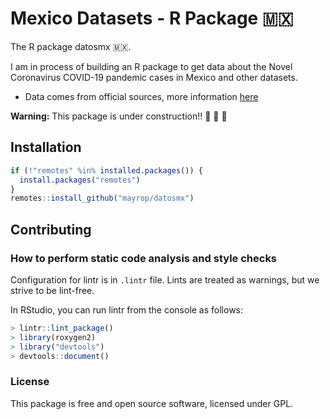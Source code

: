 # Mexico Datasets - R Package 🇲🇽

The R package datosmx 🇲🇽.

I am in process of building an R package to get data about the Novel Coronavirus COVID-19 pandemic cases in Mexico and other datasets.

* Data comes from official sources, more information [here](https://github.com/mayrop/datos-covid19in-mx)

**Warning:** This package is under construction!! 🚧 🚧 🚧 

## Installation
```R
if (!"remotes" %in% installed.packages()) {
  install.packages("remotes")
}
remotes::install_github("mayrop/datosmx")
```

##  Contributing

### How to perform static code analysis and style checks
Configuration for lintr is in `.lintr` file. Lints are treated as warnings, but we strive to be lint-free.

In RStudio, you can run lintr from the console as follows:

```R
> lintr::lint_package()
> library(roxygen2)
> library("devtools")
> devtools::document()
```

### License
This package is free and open source software, licensed under GPL.

